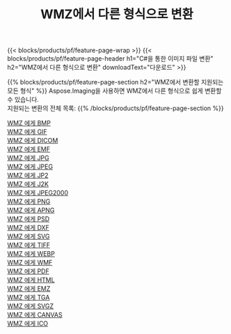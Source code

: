 ﻿---
title: WMZ에서 다른 형식으로 변환 
weight: 3920
url: /ko/java/conversion/from/wmz 
lang: ko
langdirlevel: 2
locales: zh-hans,ja,it,ru,de,es,fr,nl,id,lt,pl,pt,vi,tr,ko,zh-hant,ar,hi,th,sv,cs,uk,he
description: Aspose.Imaging을 사용하면 WMZ에서 다른 형식으로 쉽게 변환할 수 있습니다.
---

{{< blocks/products/pf/feature-page-wrap >}}
{{< blocks/products/pf/feature-page-header h1="C#을 통한 이미지 파일 변환" h2="WMZ에서 다른 형식으로 변환" downloadText="다운로드" >}}


{{% blocks/products/pf/feature-page-section  h2="WMZ에서 변환할 지원되는 모든 형식" %}}
Aspose.Imaging을 사용하면 WMZ에서 다른 형식으로 쉽게 변환할 수 있습니다.
<br/>
지원되는 변환의 전체 목록:
{{% /blocks/products/pf/feature-page-section %}}
<div class="container-fluid productfamilypage bg-gray">
    <div class="convertypes bg-gray agp-content section">
        <div class="container">
		<div class="row other-converters">
		    <div class='col-md-2 other-converter remove-lp remove-rp'><a href="/imaging/ko/java/conversion/wmz-to-bmp" >WMZ 에게 BMP</a></div><div class='col-md-2 other-converter remove-lp remove-rp'><a href="/imaging/ko/java/conversion/wmz-to-gif" >WMZ 에게 GIF</a></div><div class='col-md-2 other-converter remove-lp remove-rp'><a href="/imaging/ko/java/conversion/wmz-to-dicom" >WMZ 에게 DICOM</a></div><div class='col-md-2 other-converter remove-lp remove-rp'><a href="/imaging/ko/java/conversion/wmz-to-emf" >WMZ 에게 EMF</a></div><div class='col-md-2 other-converter remove-lp remove-rp'><a href="/imaging/ko/java/conversion/wmz-to-jpg" >WMZ 에게 JPG</a></div><div class='col-md-2 other-converter remove-lp remove-rp'><a href="/imaging/ko/java/conversion/wmz-to-jpeg" >WMZ 에게 JPEG</a></div><div class='col-md-2 other-converter remove-lp remove-rp'><a href="/imaging/ko/java/conversion/wmz-to-jp2" >WMZ 에게 JP2</a></div><div class='col-md-2 other-converter remove-lp remove-rp'><a href="/imaging/ko/java/conversion/wmz-to-j2k" >WMZ 에게 J2K</a></div><div class='col-md-2 other-converter remove-lp remove-rp'><a href="/imaging/ko/java/conversion/wmz-to-jpeg2000" >WMZ 에게 JPEG2000</a></div><div class='col-md-2 other-converter remove-lp remove-rp'><a href="/imaging/ko/java/conversion/wmz-to-png" >WMZ 에게 PNG</a></div><div class='col-md-2 other-converter remove-lp remove-rp'><a href="/imaging/ko/java/conversion/wmz-to-apng" >WMZ 에게 APNG</a></div><div class='col-md-2 other-converter remove-lp remove-rp'><a href="/imaging/ko/java/conversion/wmz-to-psd" >WMZ 에게 PSD</a></div><div class='col-md-2 other-converter remove-lp remove-rp'><a href="/imaging/ko/java/conversion/wmz-to-dxf" >WMZ 에게 DXF</a></div><div class='col-md-2 other-converter remove-lp remove-rp'><a href="/imaging/ko/java/conversion/wmz-to-svg" >WMZ 에게 SVG</a></div><div class='col-md-2 other-converter remove-lp remove-rp'><a href="/imaging/ko/java/conversion/wmz-to-tiff" >WMZ 에게 TIFF</a></div><div class='col-md-2 other-converter remove-lp remove-rp'><a href="/imaging/ko/java/conversion/wmz-to-webp" >WMZ 에게 WEBP</a></div><div class='col-md-2 other-converter remove-lp remove-rp'><a href="/imaging/ko/java/conversion/wmz-to-wmf" >WMZ 에게 WMF</a></div><div class='col-md-2 other-converter remove-lp remove-rp'><a href="/imaging/ko/java/conversion/wmz-to-pdf" >WMZ 에게 PDF</a></div><div class='col-md-2 other-converter remove-lp remove-rp'><a href="/imaging/ko/java/conversion/wmz-to-html" >WMZ 에게 HTML</a></div><div class='col-md-2 other-converter remove-lp remove-rp'><a href="/imaging/ko/java/conversion/wmz-to-emz" >WMZ 에게 EMZ</a></div><div class='col-md-2 other-converter remove-lp remove-rp'><a href="/imaging/ko/java/conversion/wmz-to-tga" >WMZ 에게 TGA</a></div><div class='col-md-2 other-converter remove-lp remove-rp'><a href="/imaging/ko/java/conversion/wmz-to-svgz" >WMZ 에게 SVGZ</a></div><div class='col-md-2 other-converter remove-lp remove-rp'><a href="/imaging/ko/java/conversion/wmz-to-canvas" >WMZ 에게 CANVAS</a></div><div class='col-md-2 other-converter remove-lp remove-rp'><a href="/imaging/ko/java/conversion/wmz-to-ico" >WMZ 에게 ICO</a></div>
                </div>
        </div>
    </div>
</div>
<br/>

